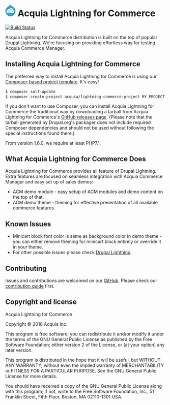 # <img src="lightning_commerce.png" width="32"> Acquia Lightning for Commerce
[![Build Status](
https://travis-ci.org/acquia/lightning_commerce.svg?branch=master
)](
https://travis-ci.org/acquia/lightning_commerce
)

Acquia Lightning for Commerce distribution is built on the top of popular
Drupal Lightning. We're focusing on providing effortless way for testing
Acquia Commerce Manager.

## Installing Acquia Lightning for Commerce
The preferred way to install Acquia Lightning for Commerce is using our
[Composer-based project template](
https://github.com/acquia/lightning-commerce-project
).
It's easy!

```
$ composer self-update
$ composer create-project acquia/lightning-commerce-project MY_PROJECT
```

If you don't want to use Composer, you can install Acquia Lightning for
Commerce the traditional way by downloading a tarball from
Acquia Lightning for Commerce's [GitHub releases page](
https://github.com/acquia/lightning_commerce/releases
).
(Please note that the tarball generated by Drupal.org's packager does not
include required Composer dependencies and should not be used without following
the special instructions found there.)

From version 1.6.0, we require at least PHP7.1.

## What Acquia Lightning for Commerce Does
Acquia Lightning for Commerce provides all feature of Drupal Lightning. Extra
features are focused on seamless integration with Acquia Commerce Manager and
easy set up of sales demos:
 - ACM demo module - easy setup of ACM modules and demo content on the top of
that.
 - ACM demo theme - theming for effective presentation of all available
commerce features.

## Known Issues
 - Minicart block font color is same as background color in demo theme - you
can either remove theming for minicart block entirely or override it in your
theme.
 - For other possible issues please check [Drupal Lightning](
 https://github.com/acquia/lightning#known-issues
 ).  

## Contributing
Issues and contributions are welcomed on our [GitHub](
https://github.com/acquia/lightning_commerce
).
Please check our [contribution guide](
https://github.com/acquia/lightning_commerce/blob/master/CONTRIBUTING.md
) first.


## Copyright and license
Acquia Lightning for Commerce

Copyright &copy; 2018 Acquia Inc.

This program is free software; you can redistribute it and/or modify
it under the terms of the GNU General Public License as published by
the Free Software Foundation; either version 2 of the License, or
(at your option) any later version.

This program is distributed in the hope that it will be useful,
but WITHOUT ANY WARRANTY; without even the implied warranty of
MERCHANTABILITY or FITNESS FOR A PARTICULAR PURPOSE.  See the
GNU General Public License for more details.

You should have received a copy of the GNU General Public License along
with this program; if not, write to the Free Software Foundation, Inc.,
51 Franklin Street, Fifth Floor, Boston, MA 02110-1301 USA.
